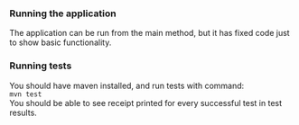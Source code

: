 ### Running the application  
The application can be run from the main method, but it has fixed code just to show basic functionality.

### Running tests
You should have maven installed, and run tests with command:  
```mvn test```  
You should be able to see receipt printed for every successful test in test results.